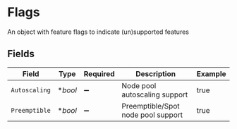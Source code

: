 # Flags

An object with feature flags to indicate (un)supported features


## Fields

| Field                              | Type                               | Required                           | Description                        | Example                            |
| ---------------------------------- | ---------------------------------- | ---------------------------------- | ---------------------------------- | ---------------------------------- |
| `Autoscaling`                      | **bool*                            | :heavy_minus_sign:                 | Node pool autoscaling support      | true                               |
| `Preemptible`                      | **bool*                            | :heavy_minus_sign:                 | Preemptible/Spot node pool support | true                               |
